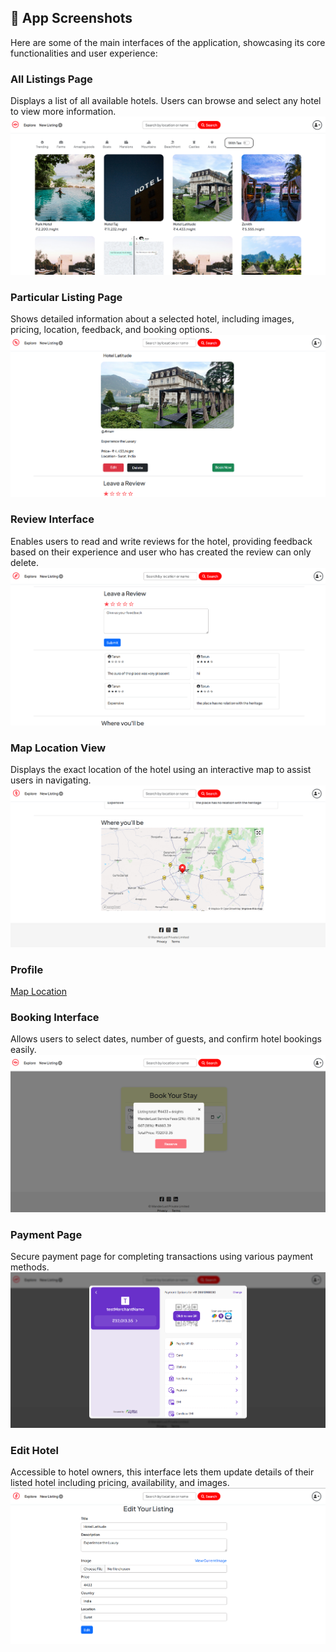## 📸 App Screenshots

Here are some of the main interfaces of the application, showcasing its core functionalities and user experience:

### All Listings Page  
Displays a list of all available hotels. Users can browse and select any hotel to view more information.  
![All Listings](assets/screenshots/Screenshot%202025-07-13%20214259.png)

### Particular Listing Page  
Shows detailed information about a selected hotel, including images, pricing, location, feedback, and booking options.  
![Particular Listing](assets/screenshots/Screenshot%202025-07-13%20214330.png)

### Review Interface  
Enables users to read and write reviews for the hotel, providing feedback based on their experience and user who has created the review can only delete.  
![Review](assets/screenshots/Screenshot%202025-07-13%20214642.png)

### Map Location View  
Displays the exact location of the hotel using an interactive map to assist users in navigating.  
![Map Location](assets/screenshots/Screenshot%202025-07-13%20214653.png)

### Profile 
[Map Location](assets/screenshots/Screenshot%202025-07-13%20214353.png)                       

### Booking Interface  
Allows users to select dates, number of guests, and confirm hotel bookings easily.  
![Booking](assets/screenshots/Screenshot%202025-07-13%20214451.png)

### Payment Page  
Secure payment page for completing transactions using various payment methods.  
![Payment](assets/screenshots/Screenshot%202025-07-13%20214521.png)

### Edit Hotel  
Accessible to hotel owners, this interface lets them update details of their listed hotel including pricing, availability, and images.  
![Edit Hotel](assets/screenshots/Screenshot%202025-07-13%20214418.png)
